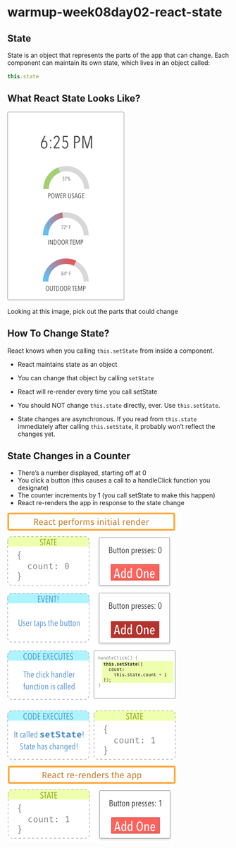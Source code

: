 # warmup-week08day02-react-state

## State
<p>State is an object that represents the parts of the app that can change. Each component can maintain its own state, which lives in an object called:</p>

```js 
this.state
```

## What React State Looks Like?
![state-looks](images/state-looks.png)
<p>Looking at this image, pick out the parts that could change </p>


## How To Change State?
React knows when you calling ```this.setState``` from inside a component.

- React maintains state as an object
- You can change that object by calling ```setState```
- React will re-render every time you call setState


- You should NOT change ```this.state``` directly, ever. Use ```this.setState```.
- State changes are asynchronous. If you read from ```this.state``` immediately after calling ```this.setState```, it probably won’t reflect the changes yet.


## State Changes in a Counter

- There’s a number displayed, starting off at 0
- You click a button (this causes a call to a handleClick function you designate)
- The counter increments by 1 (you call setState to make this happen)
- React re-renders the app in response to the state change 

![counter-state-progression](images/counter-state-progression.png)